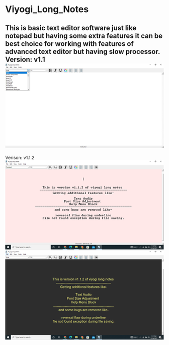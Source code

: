 # Viyogi_Long_Notes
This is basic text editor software just like notepad but having some extra features it can be best choice for working with features of advanced text editor but having slow processor.
Version: v1.1
![alt text](https://github.com/LALalitViyogi/Viyogi_Long_Notes/blob/main/Images/SS2.JPG?raw=true)
-----------------------------------------------------------------------------------------------------

Verison: v1.1.2
![alt text](https://github.com/LALalitViyogi/Viyogi_Long_Notes/blob/main/Images/v1.1.2_ss4.PNG?raw=true)
![alt text](https://github.com/LALalitViyogi/Viyogi_Long_Notes/blob/main/Images/v1.1.2_ss3.PNG?raw=true)

